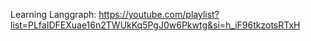 Learning Langgraph: 
https://youtube.com/playlist?list=PLfaIDFEXuae16n2TWUkKq5PgJ0w6Pkwtg&si=h_iF96tkzotsRTxH
